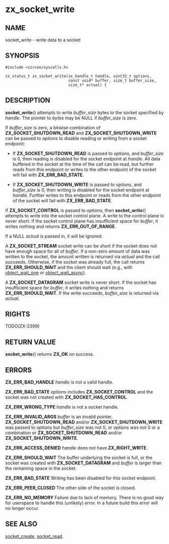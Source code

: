 # zx_socket_write

## NAME

socket_write - write data to a socket

## SYNOPSIS

```
#include <zircon/syscalls.h>

zx_status_t zx_socket_write(zx_handle_t handle, uint32_t options,
                            const void* buffer, size_t buffer_size,
                            size_t* actual) {
```

## DESCRIPTION

**socket_write**() attempts to write *buffer_size* bytes to the socket specified
by *handle*. The pointer to *bytes* may be NULL if *buffer_size* is zero.

If *buffer_size* is zero, a bitwise combination of **ZX_SOCKET_SHUTDOWN_READ** and
**ZX_SOCKET_SHUTDOWN_WRITE** can be passed to *options* to disable reading or
writing from a socket endpoint:

 * If **ZX_SOCKET_SHUTDOWN_READ** is passed to *options*, and *buffer_size* is
   0, then reading is disabled for the socket endpoint at *handle*. All data
   buffered in the socket at the time of the call can be read, but further reads
   from this endpoint or writes to the other endpoint of the socket will fail
   with **ZX_ERR_BAD_STATE**.

 * If **ZX_SOCKET_SHUTDOWN_WRITE** is passed to *options*, and *buffer_size* is
   0, then writing is disabled for the socket endpoint at *handle*. Further
   writes to this endpoint or reads from the other endpoint of the socket will
   fail with **ZX_ERR_BAD_STATE**.

If **ZX_SOCKET_CONTROL** is passed to *options*, then **socket_write**()
attempts to write into the socket control plane. A write to the control plane is
never short. If the socket control plane has insufficient space for *buffer*, it
writes nothing and returns **ZX_ERR_OUT_OF_RANGE**.

If a NULL *actual* is passed in, it will be ignored.

A **ZX_SOCKET_STREAM** socket write can be short if the socket does not have
enough space for all of *buffer*. If a non-zero amount of data was written to
the socket, the amount written is returned via *actual* and the call succeeds.
Otherwise, if the socket was already full, the call returns
**ZX_ERR_SHOULD_WAIT** and the client should wait (e.g., with
[object_wait_one](object_wait_one.md) or
[object_wait_async](object_wait_async.md)).

A **ZX_SOCKET_DATAGRAM** socket write is never short. If the socket has
insufficient space for *buffer*, it writes nothing and returns
**ZX_ERR_SHOULD_WAIT**. If the write succeeds, *buffer_size* is returned via
*actual*.

## RIGHTS

TODO(ZX-2399)

## RETURN VALUE

**socket_write**() returns **ZX_OK** on success.

## ERRORS

**ZX_ERR_BAD_HANDLE**  *handle* is not a valid handle.

**ZX_ERR_BAD_STATE**  *options* includes **ZX_SOCKET_CONTROL** and the
socket was not created with **ZX_SOCKET_HAS_CONTROL**.

**ZX_ERR_WRONG_TYPE**  *handle* is not a socket handle.

**ZX_ERR_INVALID_ARGS**  *buffer* is an invalid pointer,
**ZX_SOCKET_SHUTDOWN_READ** and/or **ZX_SOCKET_SHUTDOWN_WRITE** was passed to
*options* but *buffer_size* was not 0, or *options* was not 0 or a combination
or **ZX_SOCKET_SHUTDOWN_READ** and/or **ZX_SOCKET_SHUTDOWN_WRITE**.

**ZX_ERR_ACCESS_DENIED**  *handle* does not have **ZX_RIGHT_WRITE**.

**ZX_ERR_SHOULD_WAIT**  The buffer underlying the socket is full, or
the socket was created with **ZX_SOCKET_DATAGRAM** and *buffer* is
larger than the remaining space in the socket.

**ZX_ERR_BAD_STATE**  Writing has been disabled for this socket endpoint.

**ZX_ERR_PEER_CLOSED**  The other side of the socket is closed.

**ZX_ERR_NO_MEMORY**  Failure due to lack of memory.
There is no good way for userspace to handle this (unlikely) error.
In a future build this error will no longer occur.

## SEE ALSO

[socket_create](socket_create.md),
[socket_read](socket_read.md).
